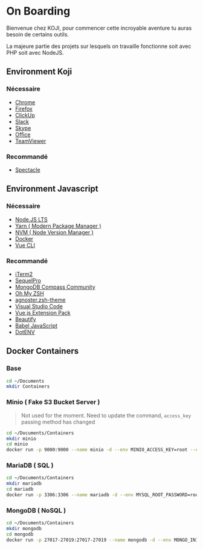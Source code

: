 # On Boarding

Bienvenue chez KOJI, pour commencer cette incroyable aventure tu auras besoin de certains outils.

La majeure partie des projets sur lesquels on travaille fonctionne soit avec PHP soit avec NodeJS.

## Environment Koji

### Nécessaire

- [Chrome](https://www.google.com/intl/fr_fr/chrome/)
- [Firefox](https://www.mozilla.org/fr/firefox/new/)
- [ClickUp](https://clickup.com/)
- [Slack](https://slack.com/intl/fr-fr/)
- [Skype](https://www.skype.com/fr/)
- [Office](https://www.office.com/)
- [TeamViewer](https://www.teamviewer.com/fr/)

### Recommandé

- [Spectacle](https://www.spectacleapp.com/)

## Environment Javascript

### Nécessaire

- [Node.JS LTS](https://nodejs.org/en/download/)
- [Yarn ( Modern Package Manager )](https://yarnpkg.com/en/docs/install#mac-stable)
- [NVM ( Node Version Manager )](https://github.com/nvm-sh/nvm#install--update-script)
- [Docker](https://docs.docker.com/docker-for-mac/install/)
- [Vue CLI](https://cli.vuejs.org/guide/installation.html)

### Recommandé

- [iTerm2](https://www.iterm2.com/index.html)
- [SequelPro](https://www.sequelpro.com/)
- [MongoDB Compass Community](https://www.mongodb.com/download-center/compass)
- [Oh My ZSH](https://ohmyz.sh/)
- [agnoster.zsh-theme](https://github.com/agnoster/agnoster-zsh-theme)
- [Visual Studio Code](https://code.visualstudio.com/Download)
- [Vue.js Extension Pack](https://marketplace.visualstudio.com/items?itemName=mubaidr.vuejs-extension-pack)
- [Beautify](https://marketplace.visualstudio.com/items?itemName=HookyQR.beautify)
- [Babel JavaScript](https://marketplace.visualstudio.com/items?itemName=mgmcdermott.vscode-language-babel)
- [DotENV](https://marketplace.visualstudio.com/items?itemName=mikestead.dotenv)

## Docker Containers

### Base

```bash
cd ~/Documents
mkdir Containers
```

### Minio ( Fake S3 Bucket  Server )

> Not used for the moment. Need to update the command, `access_key` passing method has changed

```bash
cd ~/Documents/Containers
mkdir minio
cd minio
docker run -p 9000:9000 --name minio -d --env MINIO_ACCESS_KEY=root --env MINIO_SECRET_KEY=root --mount type=bind,src="$(pwd)",target=/data minio/minio server /data
```

### MariaDB ( SQL )

```bash
cd ~/Documents/Containers
mkdir mariadb
cd mariadb
docker run -p 3306:3306 --name mariadb -d --env MYSQL_ROOT_PASSWORD=root --env MYSQL_DATABASE=database --mount type=bind,src="$(pwd)",target=/var/lib/mysql mariadb
```

### MongoDB ( NoSQL )

```bash
cd ~/Documents/Containers
mkdir mongodb
cd mongodb
docker run -p 27017-27019:27017-27019 --name mongodb -d --env MONGO_INITDB_ROOT_USERNAME=root --env MONGO_INITDB_ROOT_PASSWORD=root --mount type=bind,src="$(pwd)",target=/data/db mongo
```
